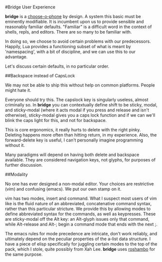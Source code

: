 #Bridge User Experience

**bridge** is a [choose-o-phone](http://www.infoq.com/presentations/Design-Composition-Performance) by design. A system this basic must be eminently modifiable. It is incumbent upon us to provide sensible and reasonably familiar defaults. "Familiar" is a difficult word in the context of shells, repls, and editors. There are so many to be familiar with.

In doing so, we choose to avoid certain problems with our predecessors. Happily, Lua provides a functioning subset of what is meant by 'namespacing', with a bit of discipline, and we can use this to our advantage. 

Let's discuss certain defaults, in no particular order.

##Backspace instead of CapsLock

We may not be able to ship this without help on common platforms. People might hate it. 

Everyone should try this. The capslock key is singularly useless, almost criminally so. In **bridge** you can contextually define shift to be sticky, modal, and sticky-modal (where it acts modal if you press and release and isn't otherwise), sticky-modal gives you a caps lock function and if we can we'll blink the caps light for this, and not for backspace.

This is core ergonomics, it really hurts to delete with the right pinky. Deleting happens more often than hitting return, in my experience. Also, the forward-delete key is useful, I can't personally imagine programming without it. 

Many paradigms will depend on having both delete and backspace available. They are considered navigation keys, not glyphs, for purposes of further discussion. 

##Modality

No one has ever designed a non-modal editor. Your choices are restrictive (vim) and confusing (emacs). We put our own stamp on it. 

vim has two modes, insert and command. What I suspect most users of vim like is the fluid nature of an abbreviated, concatenative command syntax, rather than this particular stricture. We provide this by allowing modes to define abbreviated syntax for the commands, as well as keypresses. These are sticky-modal off the Alt key: an Alt-glyph issues only that command, while Alt-release and Alt-; begin a command mode that ends with the next ;. 

The emacs rules for mode precedence are intricate, don't work reliably, and ultimately depend on the peculiar properties of the a-list data structure. I have a piece of elisp specifically for juggling certain modes to the top of the pack, which I stole, quite possibly from Xah Lee. **bridge** uses [roshambo](../../src/mods/roshambo.lua) for the same purpose.
